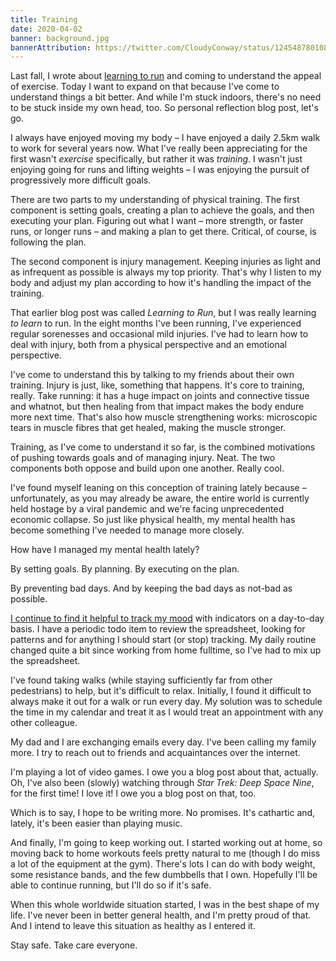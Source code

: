```yaml
---
title: Training
date: 2020-04-02
banner: background.jpg
bannerAttribution: https://twitter.com/CloudyConway/status/1245487801082273792
---
```


Last fall, I wrote about [learning to run](/blog/learning-to-run/) and coming to understand the appeal of exercise. Today I want to expand on that because I've come to understand things a bit better. And while I'm stuck indoors, there's no need to be stuck inside my own head, too. So personal reflection blog post, let's go.

I always have enjoyed moving my body – I have enjoyed a daily 2.5km walk to work for several years now. What I've really been appreciating for the first wasn't _exercise_ specifically, but rather it was _training_. I wasn't just enjoying going for runs and lifting weights – I was enjoying the pursuit of progressively more difficult goals.

There are two parts to my understanding of physical training. The first component is setting goals, creating a plan to achieve the goals, and then executing your plan. Figuring out what I want – more strength, or faster runs, or longer runs – and making a plan to get there. Critical, of course, is following the plan.

The second component is injury management. Keeping injuries as light and as infrequent as possible is always my top priority. That's why I listen to my body and adjust my plan according to how it's handling the impact of the training.

That earlier blog post was called _Learning to Run_, but I was really learning _to learn_ to run. In the eight months I've been running, I've experienced regular sorenesses and occasional mild injuries. I've had to learn how to deal with injury, both from a physical perspective and an emotional perspective.

I've come to understand this by talking to my friends about their own training. Injury is just, like, something that happens. It's core to training, really. Take running: it has a huge impact on joints and connective tissue and whatnot, but then healing from that impact makes the body endure more next time. That's also how muscle strengthening works: microscopic tears in muscle fibres that get healed, making the muscle stronger.

<YouTube videoID="6HnZnhwOuag" />

Training, as I've come to understand it so far, is the combined motivations of pushing towards goals and of managing injury. Neat. The two components both oppose and build upon one another. Really cool.

I've found myself leaning on this conception of training lately because – unfortunately, as you may already be aware, the entire world is currently held hostage by a viral pandemic and we're facing unprecedented economic collapse. So just like physical health, my mental health has become something I've needed to manage more closely.

How have I managed my mental health lately?

By setting goals. By planning. By executing on the plan.

By preventing bad days. And by keeping the bad days as not-bad as possible.

[I continue to find it helpful to track my mood](/blog/metrics-for-the-unmeasurable-mood/) with indicators on a day-to-day basis. I have a periodic todo item to review the spreadsheet, looking for patterns and for anything I should start (or stop) tracking. My daily routine changed quite a bit since working from home fulltime, so I've had to mix up the spreadsheet.

I've found taking walks (while staying sufficiently far from other pedestrians) to help, but it's difficult to relax. Initially, I found it difficult to always make it out for a walk or run every day. My solution was to schedule the time in my calendar and treat it as I would treat an appointment with any other colleague.

My dad and I are exchanging emails every day. I've been calling my family more. I try to reach out to friends and acquaintances over the internet.

I'm playing a lot of video games. I owe you a blog post about that, actually. Oh, I've also been (slowly) watching through _Star Trek: Deep Space Nine_, for the first time! I love it! I owe you a blog post on that, too.

Which is to say, I hope to be writing more. No promises. It's cathartic and, lately, it's been easier than playing music.

And finally, I'm going to keep working out. I started working out at home, so moving back to home workouts feels pretty natural to me (though I do miss a lot of the equipment at the gym). There's lots I can do with body weight, some resistance bands, and the few dumbbells that I own. Hopefully I'll be able to continue running, but I'll do so if it's safe.

When this whole worldwide situation started, I was in the best shape of my life. I've never been in better general health, and I'm pretty proud of that. And I intend to leave this situation as healthy as I entered it.

Stay safe. Take care everyone.
